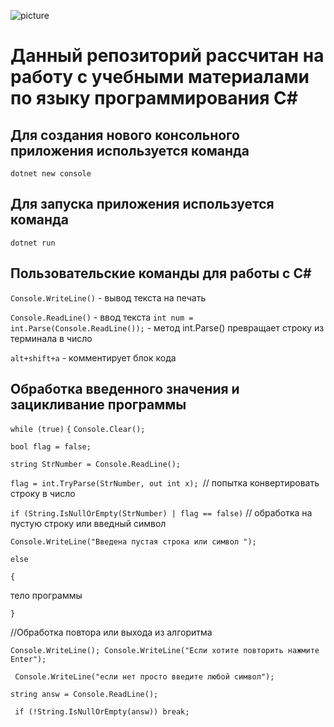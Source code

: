 ![picture](https://avatars.mds.yandex.net/get-entity_search/5578840/551792258/S122x122Fit_2x)

# Данный репозиторий рассчитан на работу с учебными материалами по языку программирования С#

## Для создания нового консольного приложения используется команда

`dotnet new console`

## Для запуска приложения используется команда

`dotnet run`

## Пользовательские команды для работы с С#

`Console.WriteLine()` - вывод текста на печать

`Console.ReadLine()` - ввод текста
`int num = int.Parse(Console.ReadLine());` - метод int.Parse() превращает строку из терминала в число

`alt+shift+a` - комментирует блок кода

## Обработка введенного значения и зацикливание программы

`while (true)`
`{`
`Console.Clear();`

`bool flag = false;`

`string StrNumber = Console.ReadLine();`

`flag = int.TryParse(StrNumber, out int x); `// попытка конвертировать строку в число

`if (String.IsNullOrEmpty(StrNumber) | flag == false)` // обработка на пустую строку или введный символ

`Console.WriteLine("Введена пустая строка или символ ");`

`else`

`{`

тело программы

`}`

//Обработка повтора или выхода из алгоритма

`Console.WriteLine(); Console.WriteLine("Если хотите повторить нажмите Enter");`

` Console.WriteLine("если нет просто введите любой символ");`

`string answ = Console.ReadLine();`

` if (!String.IsNullOrEmpty(answ)) break;`

## 
